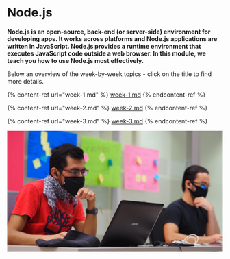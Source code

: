 # Node.js

**Node.js is an open-source, back-end (or server-side) environment for developing apps. It works across platforms and Node.js applications are written in JavaScript. Node.js provides a runtime environment that executes JavaScript code outside a web browser. In this module, we teach you how to use Node.js most effectively.**

Below an overview of the week-by-week topics - click on the title to find more details.

{% content-ref url="week-1.md" %}
[week-1.md](week-1.md)
{% endcontent-ref %}

{% content-ref url="week-2.md" %}
[week-2.md](week-2.md)
{% endcontent-ref %}

{% content-ref url="week-3.md" %}
[week-3.md](week-3.md)
{% endcontent-ref %}

![](../../../../.gitbook/assets/P9010126migracode-bcn.jpg)
